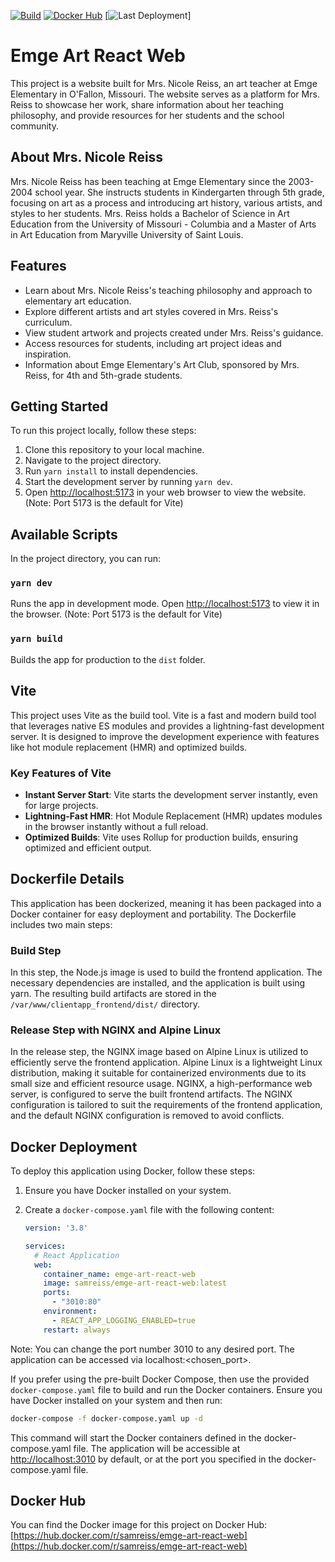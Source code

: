 [![Build](https://github.com/samreiss/emge-art-react-web/actions/workflows/build-on-all-platforms.yml/badge.svg)](https://github.com/samreiss/emge-art-react-web/actions/workflows/build-on-all-platforms.yml)
[![Docker Hub](https://github.com/samreiss/emge-art-react-web/actions/workflows/docker_hub.yml/badge.svg)](https://github.com/samreiss/emge-art-react-web/actions/workflows/docker_hub.yml)
[![Last Deployment](https://img.shields.io/endpoint?url=https://raw.githubusercontent.com/samreiss/emge-art-react-web/main/last_successful_deployment.json&label=Last%20Deployment&color=brightgreen)]
# Emge Art React Web

This project is a website built for Mrs. Nicole Reiss, an art teacher at Emge Elementary in O'Fallon, Missouri. The website serves as a platform for Mrs. Reiss to showcase her work, share information about her teaching philosophy, and provide resources for her students and the school community.

## About Mrs. Nicole Reiss

Mrs. Nicole Reiss has been teaching at Emge Elementary since the 2003-2004 school year. She instructs students in Kindergarten through 5th grade, focusing on art as a process and introducing art history, various artists, and styles to her students. Mrs. Reiss holds a Bachelor of Science in Art Education from the University of Missouri - Columbia and a Master of Arts in Art Education from Maryville University of Saint Louis.

## Features

- Learn about Mrs. Nicole Reiss's teaching philosophy and approach to elementary art education.
- Explore different artists and art styles covered in Mrs. Reiss's curriculum.
- View student artwork and projects created under Mrs. Reiss's guidance.
- Access resources for students, including art project ideas and inspiration.
- Information about Emge Elementary's Art Club, sponsored by Mrs. Reiss, for 4th and 5th-grade students.

## Getting Started

To run this project locally, follow these steps:

1. Clone this repository to your local machine.
2. Navigate to the project directory.
3. Run `yarn install` to install dependencies.
4. Start the development server by running `yarn dev`.
5. Open [http://localhost:5173](http://localhost:5173) in your web browser to view the website. (Note: Port 5173 is the default for Vite)

## Available Scripts

In the project directory, you can run:

### `yarn dev`

Runs the app in development mode. Open [http://localhost:5173](http://localhost:5173) to view it in the browser. (Note: Port 5173 is the default for Vite)

### `yarn build`

Builds the app for production to the `dist` folder.

## Vite

This project uses Vite as the build tool. Vite is a fast and modern build tool that leverages native ES modules and provides a lightning-fast development server. It is designed to improve the development experience with features like hot module replacement (HMR) and optimized builds.

### Key Features of Vite

- **Instant Server Start**: Vite starts the development server instantly, even for large projects.
- **Lightning-Fast HMR**: Hot Module Replacement (HMR) updates modules in the browser instantly without a full reload.
- **Optimized Builds**: Vite uses Rollup for production builds, ensuring optimized and efficient output.

## Dockerfile Details

This application has been dockerized, meaning it has been packaged into a Docker container for easy deployment and portability. The Dockerfile includes two main steps:

### Build Step

In this step, the Node.js image is used to build the frontend application. The necessary dependencies are installed, and the application is built using yarn. The resulting build artifacts are stored in the `/var/www/clientapp_frontend/dist/` directory.

### Release Step with NGINX and Alpine Linux

In the release step, the NGINX image based on Alpine Linux is utilized to efficiently serve the frontend application. Alpine Linux is a lightweight Linux distribution, making it suitable for containerized environments due to its small size and efficient resource usage. NGINX, a high-performance web server, is configured to serve the built frontend artifacts. The NGINX configuration is tailored to suit the requirements of the frontend application, and the default NGINX configuration is removed to avoid conflicts.

## Docker Deployment

To deploy this application using Docker, follow these steps:

1. Ensure you have Docker installed on your system.

2. Create a `docker-compose.yaml` file with the following content:

   ```yaml
   version: '3.8'

   services:
     # React Application
     web:
       container_name: emge-art-react-web
       image: samreiss/emge-art-react-web:latest
       ports:
         - "3010:80"
       environment:
         - REACT_APP_LOGGING_ENABLED=true
       restart: always
   ```

Note: You can change the port number 3010 to any desired port. The application can be accessed via localhost:<chosen_port>.

If you prefer using the pre-built Docker Compose, then use the provided `docker-compose.yaml` file to build and run the Docker containers. Ensure you have Docker installed on your system and then run:

```bash
docker-compose -f docker-compose.yaml up -d
```

This command will start the Docker containers defined in the docker-compose.yaml file. The application will be accessible at [http://localhost:3010](http://localhost:3010) by default, or at the port you specified in the docker-compose.yaml file.

## Docker Hub

You can find the Docker image for this project on Docker Hub: [https://hub.docker.com/r/samreiss/emge-art-react-web](https://hub.docker.com/r/samreiss/emge-art-react-web)